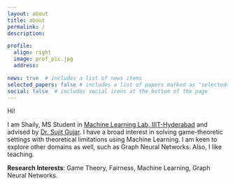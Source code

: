 ```yaml
---
layout: about
title: about
permalink: /
description: 

profile:
  align: right
  image: prof_pic.jpg
  address: 

news: true  # includes a list of news items
selected_papers: false # includes a list of papers marked as "selected={true}"
social: false  # includes social icons at the bottom of the page
---
```


Hi!

<!-- I am Shaily. I am an MS Student in [Machine Learning Lab, IIIT-Hyderabad](https://mll.iiit.ac.in/) advised by [Dr. Sujit Gujar](https://www.sujitgujar.com/). I am broadly interested in solving game-theoretic settings with theoretical limitations using Machine Learning. I am keen to explore other domains as well, such as Graph Neural Networks. And I like teaching. -->

I am Shaily, MS Student in [Machine Learning Lab, IIIT-Hyderabad](https://mll.iiit.ac.in/) and advised by [Dr. Sujit Gujar](https://www.sujitgujar.com/). I have a broad interest in solving game-theoretic settings with theoretical limitations using Machine Learning. I am keen to explore other domains as well, such as Graph Neural Networks. Also, I like teaching.


**Research Interests**: Game Theory, Fairness, Machine Learning, Graph Neural Networks.

<!-- Research Interests :
Game Theory, fairness, Machine Learning, Graph Neural Networks -->

 <!-- Edit `_bibliography/papers.bib` and Jekyll will render your [publications page](/al-folio/publications/) automatically. -->

<!-- Link to your social media connections, too. This theme is set up to use [Font Awesome icons](http://fortawesome.github.io/Font-Awesome/) and [Academicons](https://jpswalsh.github.io/academicons/), like the ones below. Add your Facebook, Twitter, LinkedIn, Google Scholar, or just disable all of them. -->
